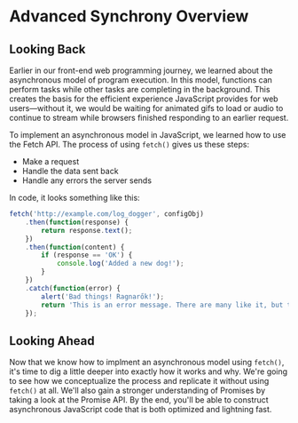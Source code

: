 # Advanced Synchrony Overview

## Looking Back

Earlier in our front-end web programming journey, we learned about the
asynchronous model of program execution. In this model, functions can perform
tasks while other tasks are completing in the background. This creates the basis
for the efficient experience JavaScript provides for web users—without it, we
would be waiting for animated gifs to load or audio to continue to stream while
browsers finished responding to an earlier request.

To implement an asynchronous model in JavaScript, we learned how to use the
Fetch API. The process of using `fetch()` gives us these steps:

- Make a request
- Handle the data sent back
- Handle any errors the server sends

In code, it looks something like this:

```javascript
fetch('http://example.com/log_dogger', configObj)
	.then(function(response) {
		return response.text();
	})
	.then(function(content) {
		if (response == 'OK') {
			console.log('Added a new dog!');
		}
	})
	.catch(function(error) {
		alert('Bad things! Ragnarők!');
		return 'This is an error message. There are many like it, but this one is for log_dogger';
	});
```

## Looking Ahead

Now that we know how to implment an asynchronous model using `fetch()`, it's
time to dig a little deeper into exactly how it works and why. We're going to
see how we conceptualize the process and replicate it without using `fetch()` at
all. We'll also gain a stronger understanding of Promises by taking a look at
the Promise API. By the end, you'll be able to construct asynchronous JavaScript
code that is both optimized and lightning fast.
